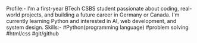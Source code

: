 Profile:-
I'm a first-year BTech CSBS student passionate about coding, real-world projects, and building a future career in Germany or Canada. I'm currently learning Python and interested in AI, web development, and system design. 
Skills:-
#Python(programming language)
#problem solving 
#html/css
#git/github
